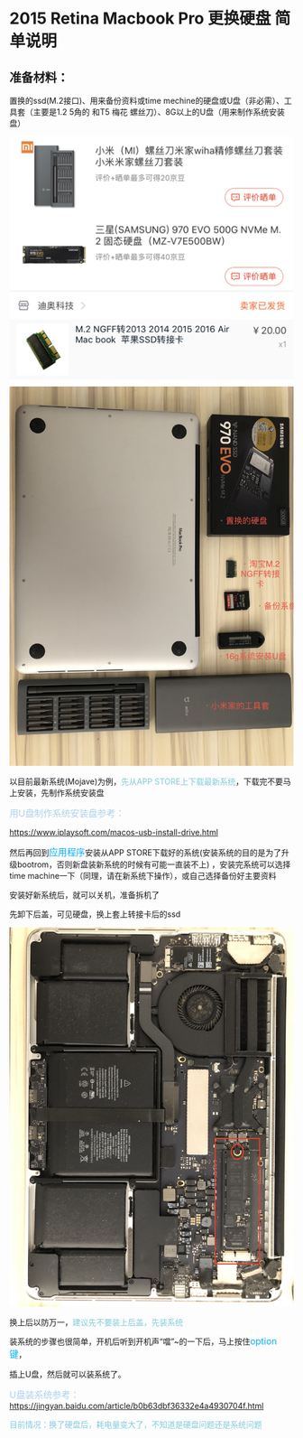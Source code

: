 # 2015 Retina Macbook Pro 更换硬盘 简单说明

## 准备材料：
置换的ssd(M.2接口)、用来备份资料或time mechine的硬盘或U盘（非必需）、工具套（主要是1.2 5角的 和T5 梅花 螺丝刀）、8G以上的U盘（用来制作系统安装盘）

![1](https://github.com/lijie28/macbook-/blob/master/IMG_5012.PNG?raw=true)
![2](https://github.com/lijie28/macbook-/blob/master/IMG_5013.PNG?raw=true)
![3](https://github.com/lijie28/macbook-/blob/master/1.jpg?raw=true)

以目前最新系统(Mojave)为例，<font color=#82cade>先从APP STORE上下载最新系统</font>，下载完不要马上安装，先制作系统安装盘

<font color=#adcfef size=3>用U盘制作系统安装盘参考：</font>

https://www.iplaysoft.com/macos-usb-install-drive.html

然后再回到<font color=#00affe size=3>应用程序</font>安装从APP STORE下载好的系统(安装系统的目的是为了升级bootrom，否则新盘装新系统的时候有可能一直装不上) ，安装完系统可以选择time machine一下（同理，请在新系统下操作），或自己选择备份好主要资料


安装好新系统后，就可以关机，准备拆机了

先卸下后盖，可见硬盘，换上套上转接卡后的ssd

![3](https://github.com/lijie28/macbook-/blob/master/2.jpg?raw=true)

换上后以防万一，<font color=#82cade>建议先不要装上后盖，先装系统</font>



装系统的步骤也很简单，开机后听到开机声“噹”~的一下后，马上按住<font color=#00affe size=3>option键</font>，

插上U盘，然后就可以装系统了。

<font color=#adcfef size=3>U盘装系统参考：</font>https://jingyan.baidu.com/article/b0b63dbf36332e4a4930704f.html


<font color=#82cade>目前情况：换了硬盘后，耗电量变大了，不知道是硬盘问题还是系统问题</font>

 


